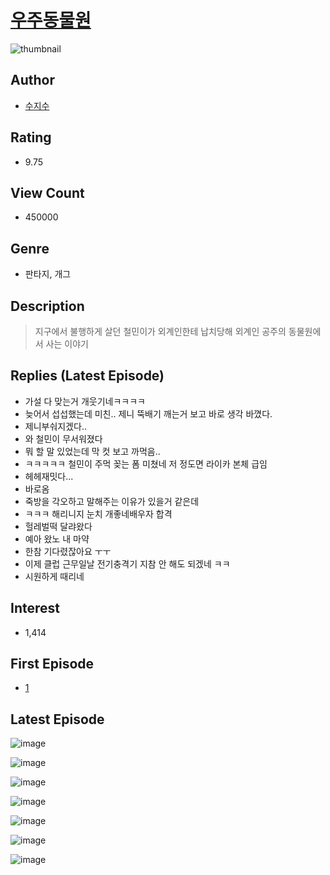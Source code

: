 # [우주동물원](https://comic.naver.com/bestChallenge/list?titleId=791034)
![thumbnail](https://image-comic.pstatic.net/user_contents_data/challenge_comic/2023/02/20/353920/thumbnail_202x16487d35073_39db_414c_a9df_e3778e44cbb1_00001845.JPEG)

## Author
- [수지수](https://comic.naver.com/artistTitle?id=353920)

## Rating
- 9.75

## View Count
- 450000

## Genre
- 판타지, 개그

## Description
> 지구에서 불행하게 살던 철민이가 외계인한테 납치당해 외계인 공주의 동물원에서 사는 이야기

## Replies (Latest Episode)
- 가설 다 맞는거 개웃기네ㅋㅋㅋㅋ
- 늦어서 섭섭했는데 미친.. 제니 뚝배기 깨는거 보고 바로 생각 바꼈다.
- 제니부숴지겠다..
- 와 철민이 무서워졌다
- 뭐 할 말 있었는데 막 컷 보고 까먹음..
- ㅋㅋㅋㅋㅋ 철민이 주먹 꽂는 폼 미쳤네 저 정도면 라이카 본체 급임
- 헤헤재밋다...
- 바로옴
- 죽방을 각오하고 말해주는 이유가 있을거 같은데
- ㅋㅋㅋ 해리니지 눈치 개좋네배우자 합격
- 헐레벌떡 달랴왔다
- 예아 왔노 내 마약
- 한참 기다렸잖아요 ㅜㅜ
- 이제 클럽 근무일날 전기충격기 지참 안 해도 되겠네 ㅋㅋ
- 시원하게 때리네

## Interest
- 1,414

## First Episode
- [1](https://comic.naver.com/bestChallenge/detail?titleId=791034&no=1)

## Latest Episode
![image](https://image-comic.pstatic.net/user_contents_data/challenge_comic/2023/05/16/353920/upload_7219941125475427429.jpeg)

![image](https://image-comic.pstatic.net/user_contents_data/challenge_comic/2023/05/16/353920/upload_3486121682503021878.jpeg)

![image](https://image-comic.pstatic.net/user_contents_data/challenge_comic/2023/05/16/353920/upload_3918750921536057906.jpeg)

![image](https://image-comic.pstatic.net/user_contents_data/challenge_comic/2023/05/16/353920/upload_7364286097824954421.jpeg)

![image](https://image-comic.pstatic.net/user_contents_data/challenge_comic/2023/05/16/353920/upload_3976788659249756217.jpeg)

![image](https://image-comic.pstatic.net/user_contents_data/challenge_comic/2023/05/16/353920/upload_7149243622223982693.jpeg)

![image](https://image-comic.pstatic.net/user_contents_data/challenge_comic/2023/05/16/353920/upload_7306025408442557748.jpeg)
